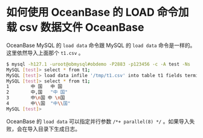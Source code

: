 # 如何使用 OceanBase 的 LOAD 命令加载 csv 数据文件 OceanBase 

OceanBase MySQL 的 `load data` 命令跟 MySQL 的 `load data` 命令是一样的。这里依然导入上面那个 `t1.csv` 。

```bash
$ mysql -h127.1 -uroot@obmysql#obdemo -P2883 -p123456 -c -A test -Ns
MySQL [test]> select * from t1;
MySQL [test]> load data infile '/tmp/t1.csv' into table t1 fields terminated by ',' enclosed by '"' lines terminated by '\n' ;
MySQL [test]> select * from t1;
1        中 国   中 国
2        中,国   "中 国"
3        中\n国 中 \n国
4        中\\国  "中\\国"
MySQL [test]>
```

OceanBase 的 `load data` 可以指定并行参数 `/*+ parallel(8) */` 。如果导入失败，会在导入目录下生成日志。
